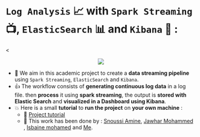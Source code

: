 # `Log Analysis` 📈 with `Spark Streaming` 📺, `ElasticSearch` 📊 and `Kibana` 👀 :
<
<p align="center">
  <img src="https://user-images.githubusercontent.com/74627083/155904389-1383accb-1571-4f5b-ac33-9d9c0101f441.jpg" />
</p>

- 🎯 We aim in this academic project to create a **data streaming pipeline** using `Spark Streaming`, `ElasticSearch` and `Kibana`.
- 👍 The workflow consists of **generating continuous log data** in a log file. then **process** it using **spark streaming**, the output is **stored with Elastic Search** and **visualized  in a Dashboard using Kibana**.
- 💥 Here is a small **tutorial** to **run the project** on **your own machine** :
  - 🙌 [Project tutorial](https://github.com/isbainemohamed/SparkStreamingProject/blob/main/SparkStreaminProject_Isbaine_Jawhar_Snoussi_Report_final.pdf)
  - 🤝 This work has been done by : [Snoussi Amine](https://github.com/Aminos7), [Jawhar Mohammed](https://github.com/javo2) , [Isbaine mohamed](https://github.com/isbainemohamed) and [Me](https://github.com/labrijisaad).


